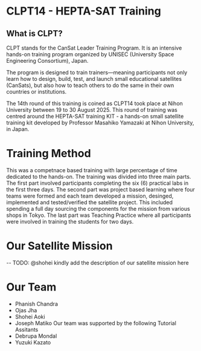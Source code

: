 # CLPT14 - HEPTA-SAT Training 

## What is CLPT?
CLPT stands for the CanSat Leader Training Program. It is an intensive hands-on training program organized by UNISEC (University Space Engineering Consortium), Japan.

The program is designed to train trainers—meaning participants not only learn how to design, build, test, and launch small educational satellites (CanSats), but also how to teach others to do the same in their own countries or institutions.

The 14th round of this training is coined as CLPT14 took place at Nihon University between 19 to 30 August 2025. This round of training was centred around the HEPTA-SAT training KIT  - a hands-on small satellite training kit developed by Professor Masahiko Yamazaki at Nihon University, in Japan.

# Training Method
This was a competnace based training with large percentage of time dedicated to the hands-on. The training was divided into three main parts. The first part involved  participants completing the six (6) practical labs in the first three days. The second part was project based learning where four teams were formed and each team developed a mission, desinged, implemented and tested/verified the satellite project. This included spending a full day sourcing the components for the mission from various shops in Tokyo. The last part was Teaching Practice where all participants were involved in training the students for two days.

# Our Satellite Mission
-- TODO: @shohei kindly add the description of our satellite mission here

# Our Team
- Phanish Chandra
- Ojas Jha
- Shohei Aoki
- Joseph Matiko
Our team was supported by the following Tutorial Assitants
- Debrupa Mondal
- Yuzuki Kazato
